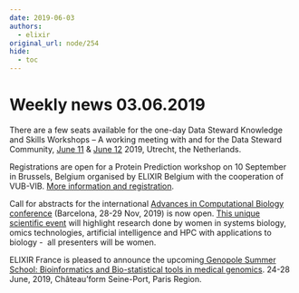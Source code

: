 ```yaml
---
date: 2019-06-03
authors:
  - elixir
original_url: node/254
hide:
  - toc
---
```


# Weekly news 03.06.2019

<p>There are a few seats available for the one-day Data Steward Knowledge and Skills Workshops – A working meeting with and for the Data Steward Community,&nbsp;<a href="https://elixir-europe.us4.list-manage.com/track/click?u=751beffce2e491f94d6f66918&amp;id=383bcaccb9&amp;e=64fa86a9a6">June 11</a>&nbsp;&amp;&nbsp;<a href="https://elixir-europe.us4.list-manage.com/track/click?u=751beffce2e491f94d6f66918&amp;id=93616ab026&amp;e=64fa86a9a6">June 12</a>&nbsp;2019, Utrecht, the Netherlands.</p>

<p>Registrations are open for a Protein Prediction workshop on 10 September in Brussels, Belgium organised by ELIXIR Belgium with the cooperation of VUB-VIB.&nbsp;<a href="https://elixir-europe.us4.list-manage.com/track/click?u=751beffce2e491f94d6f66918&amp;id=6bb520e325&amp;e=64fa86a9a6" target="_blank">More information and registration</a>.</p>

<p>Call for abstracts for the international&nbsp;<a href="https://elixir-europe.us4.list-manage.com/track/click?u=751beffce2e491f94d6f66918&amp;id=f736c1abff&amp;e=64fa86a9a6" moz-do-not-send="true">Advances in Computational Biology conference</a>&nbsp;(Barcelona, 28-29 Nov, 2019) is now open.&nbsp;<a href="https://elixir-europe.us4.list-manage.com/track/click?u=751beffce2e491f94d6f66918&amp;id=da257f5f5e&amp;e=64fa86a9a6" target="_blank">This unique scientific event</a>&nbsp;will highlight research done by women in systems biology, omics technologies, artificial intelligence and HPC with applications to biology -&nbsp; all presenters will be women.</p>

<p>ELIXIR France is pleased to announce the upcoming<a href="https://elixir-europe.us4.list-manage.com/track/click?u=751beffce2e491f94d6f66918&amp;id=48e41449a8&amp;e=64fa86a9a6">&nbsp;Genopole Summer School: Bioinformatics and Bio-statistical tools in medical genomics</a>. 24-28 June, 2019, Château’form Seine-Port, Paris Region.</p>

